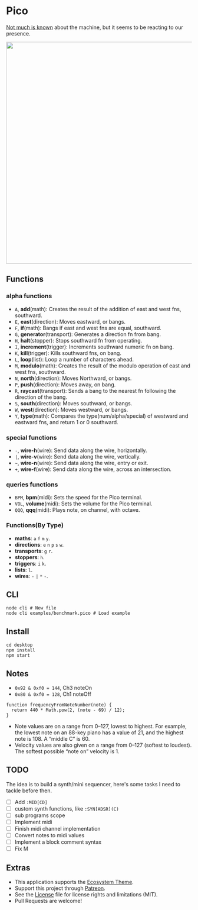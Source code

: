 # Pico

[Not much is known](http://wiki.xxiivv.com/Pico) about the machine, but it seems to be reacting to our presence.

<img src='https://raw.githubusercontent.com/hundredrabbits/Pico/master/PREVIEW.jpg' width="600"/>

## Functions

### alpha functions

- `A`, **add**(math): Creates the result of the addition of east and west fns, southward.
- `E`, **east**(direction): Moves eastward, or bangs.
- `F`, **if**(math): Bangs if east and west fns are equal, southward.
- `G`, **generator**(transport): Generates a direction fn from bang.
- `H`, **halt**(stopper): Stops southward fn from operating.
- `I`, **increment**(trigger): Increments southward numeric fn on bang.
- `K`, **kill**(trigger): Kills southward fns, on bang.
- `L`, **loop**(list): Loop a number of characters ahead.
- `M`, **modulo**(math): Creates the result of the modulo operation of east and west fns, southward.
- `N`, **north**(direction): Moves Northward, or bangs.
- `P`, **push**(direction): Moves away, on bang.
- `R`, **raycast**(transport): Sends a bang to the nearest fn following the direction of the bang.
- `S`, **south**(direction): Moves southward, or bangs.
- `W`, **west**(direction): Moves westward, or bangs.
- `Y`, **type**(math): Compares the type(num/alpha/special) of westward and eastward fns, and return 1 or 0 southward.

### special functions

- `-`, **wire-h**(wire): Send data along the wire, horizontally.
- `|`, **wire-v**(wire): Send data along the wire, vertically.
- `~`, **wire-n**(wire): Send data along the wire, entry or exit.
- `+`, **wire-f**(wire): Send data along the wire, across an intersection.

### queries functions

- `BPM`, **bpm**(midi): Sets the speed for the Pico terminal.
- `VOL`, **volume**(midi): Sets the volume for the Pico terminal.
- `QQQ`, **qqq**(midi): Plays note, on channel, with octave.

### Functions(By Type)

- **maths**: `a` `f` `m` `y`.
- **directions**: `e` `n` `p` `s` `w`.
- **transports**: `g` `r`.
- **stoppers**: `h`.
- **triggers**: `i` `k`.
- **lists**: `l`.
- **wires**: `-` `|` `*` `-`.

## CLI

```
node cli # New file
node cli examples/benchmark.pico # Load example
```

## Install

```
cd desktop
npm install
npm start
```

## Notes

- `0x92 & 0xf0 = 144`, Ch3 noteOn
- `0x80 & 0xf0 = 128`, Ch1 noteOff

```
function frequencyFromNoteNumber(note) {
  return 440 * Math.pow(2, (note - 69) / 12);
}
```

- Note values are on a range from 0–127, lowest to highest. For example, the lowest note on an 88-key piano has a value of 21, and the highest note is 108. A “middle C” is 60.
- Velocity values are also given on a range from 0–127 (softest to loudest). The softest possible “note on” velocity is 1.

## TODO

The idea is to build a synth/mini sequencer, here's some tasks I need to tackle before then.

- [ ] Add `:MID[CD]`
- [ ] custom synth functions, like `:SYN[ADSR](C)`
- [ ] sub programs scope
- [ ] Implement midi
- [ ] Finish midi channel implementation
- [ ] Convert notes to midi values
- [ ] Implement a block comment syntax
- [ ] Fix M

## Extras

- This application supports the [Ecosystem Theme](https://github.com/hundredrabbits/Themes).
- Support this project through [Patreon](https://patreon.com/100).
- See the [License](LICENSE.md) file for license rights and limitations (MIT).
- Pull Requests are welcome!

